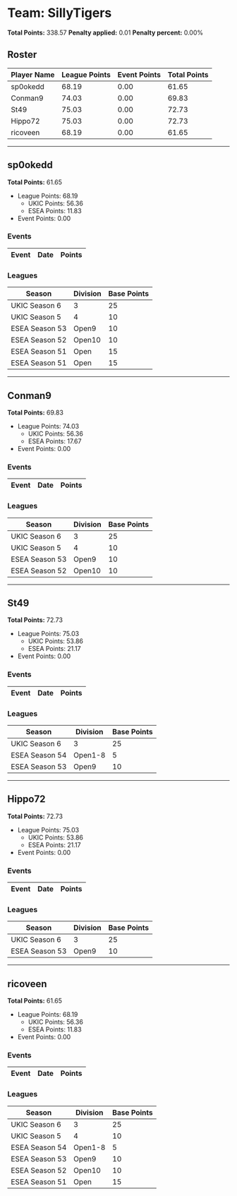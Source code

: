 # Team: SillyTigers

**Total Points:** 338.57
**Penalty applied:** 0.01
**Penalty percent:** 0.00%

## Roster
| Player Name | League Points | Event Points | Total Points |
|-------------|--------------|--------------|-------------|
| sp0okedd | 68.19 | 0.00 | 61.65 |
| Conman9 | 74.03 | 0.00 | 69.83 |
| St49 | 75.03 | 0.00 | 72.73 |
| Hippo72 | 75.03 | 0.00 | 72.73 |
| ricoveen | 68.19 | 0.00 | 61.65 |

---

## sp0okedd

**Total Points:** 61.65

- League Points: 68.19
  - UKIC Points: 56.36
  - ESEA Points: 11.83
- Event Points: 0.00

### Events
| Event | Date | Points |
|-------|------|--------|
### Leagues
| Season | Division | Base Points |
|--------|----------|-------------|
| UKIC Season 6 | 3 | 25 |
| UKIC Season 5 | 4 | 10 |
| ESEA Season 53 | Open9 | 10 |
| ESEA Season 52 | Open10 | 10 |
| ESEA Season 51 | Open | 15 |
| ESEA Season 51 | Open | 15 |
---

## Conman9

**Total Points:** 69.83

- League Points: 74.03
  - UKIC Points: 56.36
  - ESEA Points: 17.67
- Event Points: 0.00

### Events
| Event | Date | Points |
|-------|------|--------|
### Leagues
| Season | Division | Base Points |
|--------|----------|-------------|
| UKIC Season 6 | 3 | 25 |
| UKIC Season 5 | 4 | 10 |
| ESEA Season 53 | Open9 | 10 |
| ESEA Season 52 | Open10 | 10 |
---

## St49

**Total Points:** 72.73

- League Points: 75.03
  - UKIC Points: 53.86
  - ESEA Points: 21.17
- Event Points: 0.00

### Events
| Event | Date | Points |
|-------|------|--------|
### Leagues
| Season | Division | Base Points |
|--------|----------|-------------|
| UKIC Season 6 | 3 | 25 |
| ESEA Season 54 | Open1-8 | 5 |
| ESEA Season 53 | Open9 | 10 |
---

## Hippo72

**Total Points:** 72.73

- League Points: 75.03
  - UKIC Points: 53.86
  - ESEA Points: 21.17
- Event Points: 0.00

### Events
| Event | Date | Points |
|-------|------|--------|
### Leagues
| Season | Division | Base Points |
|--------|----------|-------------|
| UKIC Season 6 | 3 | 25 |
| ESEA Season 53 | Open9 | 10 |
---

## ricoveen

**Total Points:** 61.65

- League Points: 68.19
  - UKIC Points: 56.36
  - ESEA Points: 11.83
- Event Points: 0.00

### Events
| Event | Date | Points |
|-------|------|--------|
### Leagues
| Season | Division | Base Points |
|--------|----------|-------------|
| UKIC Season 6 | 3 | 25 |
| UKIC Season 5 | 4 | 10 |
| ESEA Season 54 | Open1-8 | 5 |
| ESEA Season 53 | Open9 | 10 |
| ESEA Season 52 | Open10 | 10 |
| ESEA Season 51 | Open | 15 |